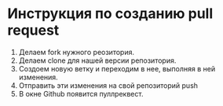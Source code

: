 # Инструкция по созданию pull request
1. Делаем fork нужного реозитория.
2. Делаем clone для нашей версии репозитория.
3. Создоем новую ветку и переходим в нее, выполняя в ней изменения.
4. Отправить эти изменения на свой репозиторий push
5. В окне Github появится пуллреквест.
